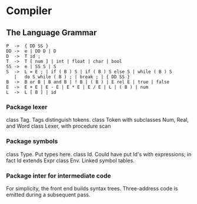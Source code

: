 # Compiler

## The Language Grammar

```bnf
P  ->  { DD SS }
DD ->  e | DD D | D
D  ->  T id ;
T  ->  T [ num ] | int | float | char | bool
SS ->  e | SS S | S
S  ->  L = E ; | if ( B ) S | if ( B ) S else S | while ( B ) S
   |   do S while ( B ) ; | break ; | { DD SS }
B  ->  B or B | B and B | ! B | ( B ) | E rel E | true | false
E  ->  E + E | E - E | E * E | E / E | L | ( B ) | num
L  ->  L [ B ] | id
```

### Package lexer

class Tag. Tags distinguish tokens.
class Token with subclasses Num, Real, and Word
class Lexer, with procedure scan

### Package symbols

class Type.  Put types here.
class Id.  Could have put Id's with expressions; in fact Id extends Expr
class Env.  Linked symbol tables.

### Package inter for intermediate code

For simplicity, the front end builds syntax trees.  Three-address code is
emitted during a subsequent pass.
